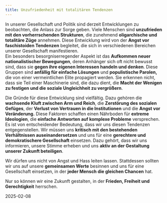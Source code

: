```yaml
---
title: Unzufriedenheit mit totalitären Tendenzen 
---
```

In unserer Gesellschaft und Politik sind derzeit Entwicklungen zu beobachten, die Anlass zur Sorge geben. Viele Menschen sind **unzufrieden mit den vorherrschenden Strukturen**, die zunehmend **oligarchische und totalitäre Züge** annehmen. Diese Entwicklung wird von der **Angst vor faschistoiden Tendenzen** begleitet, die sich in verschiedenen Bereichen unserer Gesellschaft manifestieren.  
Ein besonders besorgniserregender Aspekt ist das **Aufkommen neuer nationalistischer Bewegungen**, deren Anhänger sich oft nicht bewusst sind, dass sie **gegen ihre eigenen Interessen handeln und denken**. Diese Gruppen sind **anfällig für einfache Lösungen** und **populistische Parolen,** die von einer vermeintlichen Elite propagiert werden. Sie erkennen nicht, dass sie Teil einer Maschinerie sind, die dazu dient, die **Macht der Wenigen zu festigen und die soziale Ungleichheit zu vergrößern**.

Die Gründe für diese Entwicklung sind vielfältig. Dazu gehören die **wachsende Kluft zwischen Arm und Reich**, die **Zerstörung des sozialen Gefüges**, der **Verlust von Vertrauen in die Institutionen** und die **Angst vor Veränderung.** Diese Faktoren schaffen einen Nährboden für **extreme Ideologien**, die **einfache Antworten auf komplexe Probleme** versprechen.  
Es ist von entscheidender Bedeutung, dass wir uns diesen Tendenzen entgegenstellen. Wir müssen uns **kritisch mit den bestehenden Verhältnissen auseinandersetzen** und uns für eine **gerechtere und demokratischere Gesellschaft** einsetzen. Dazu gehört, dass wir uns informieren, unsere Stimme erheben und uns **aktiv an der Gestaltung unserer Zukunft beteiligen**.

Wir dürfen uns nicht von Angst und Hass leiten lassen. Stattdessen sollten wir uns auf unsere **gemeinsamen Werte** besinnen und uns für eine Gesellschaft einsetzen, in der **jeder Mensch die gleichen Chancen** hat. 

Nur so können wir eine Zukunft gestalten, in der **Frieden, Freiheit und Gerechtigkeit** herrschen.

2025-02-08